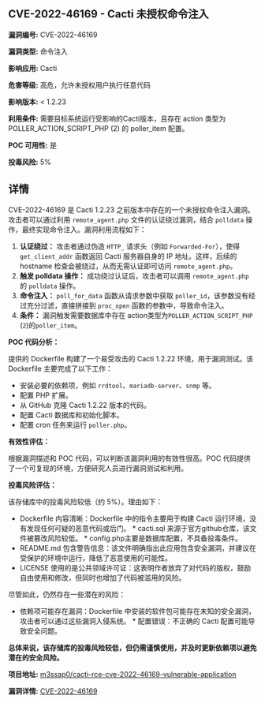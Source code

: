 ## CVE-2022-46169 - Cacti 未授权命令注入

**漏洞编号:** CVE-2022-46169

**漏洞类型:** 命令注入

**影响应用:** Cacti

**危害等级:** 高危，允许未授权用户执行任意代码

**影响版本:** < 1.2.23

**利用条件:** 需要目标系统运行受影响的Cacti版本，且存在 action 类型为 POLLER_ACTION_SCRIPT_PHP (2) 的 poller_item 配置。

**POC 可用性:** 是

**投毒风险:** 5%

## 详情

CVE-2022-46169 是 Cacti 1.2.23 之前版本中存在的一个未授权命令注入漏洞。攻击者可以通过利用 `remote_agent.php` 文件的认证绕过漏洞，结合 `polldata` 操作，最终实现命令注入。漏洞利用流程如下：

1.  **认证绕过：** 攻击者通过伪造 `HTTP_` 请求头（例如 `Forwarded-For`），使得 `get_client_addr` 函数返回 Cacti 服务器自身的 IP 地址。这样，后续的 hostname 检查会被绕过，从而无需认证即可访问 `remote_agent.php`。
2.  **触发 polldata 操作：** 成功绕过认证后，攻击者可以调用 `remote_agent.php` 的 `polldata` 操作。
3.  **命令注入：** `poll_for_data` 函数从请求参数中获取 `poller_id`，该参数没有经过充分过滤，直接拼接到 `proc_open` 函数的参数中，导致命令注入。
4.  **条件：** 漏洞触发需要数据库中存在 action类型为`POLLER_ACTION_SCRIPT_PHP` (`2`)的`poller_item`。

**POC 代码分析：**

提供的 Dockerfile 构建了一个易受攻击的 Cacti 1.2.22 环境，用于漏洞测试。该 Dockerfile 主要完成了以下工作：

*   安装必要的依赖项，例如 `rrdtool`、`mariadb-server`、`snmp` 等。
*   配置 PHP 扩展。
*   从 GitHub 克隆 Cacti 1.2.22 版本的代码。
*   配置 Cacti 数据库和初始化脚本。
*   配置 cron 任务来运行 `poller.php`。

**有效性评估：**

根据漏洞描述和 POC 代码，可以判断该漏洞利用的有效性很高。POC 代码提供了一个可复现的环境，方便研究人员进行漏洞测试和利用。

**投毒风险评估：**

该存储库中的投毒风险较低（约 5%）。理由如下：

*   Dockerfile 内容清晰：Dockerfile 中的指令主要用于构建 Cacti 运行环境，没有发现任何可疑的恶意代码或后门。 *   cacti.sql 来源于官方github仓库，该文件被篡改风险较低。 *   config.php主要是数据库配置，不具备投毒条件。
*   README.md 包含警告信息：该文件明确指出此应用包含安全漏洞，并建议在受保护的环境中运行，降低了恶意使用的可能性。
*   LICENSE 使用的是公共领域许可证：这表明作者放弃了对代码的版权，鼓励自由使用和修改，但同时也增加了代码被滥用的风险。

尽管如此，仍然存在一些潜在的风险：

*   依赖项可能存在漏洞：Dockerfile 中安装的软件包可能存在未知的安全漏洞，攻击者可以通过这些漏洞入侵系统。 *   配置错误：不正确的 Cacti 配置可能导致安全问题。

**总体来说，该存储库的投毒风险较低，但仍需谨慎使用，并及时更新依赖项以避免潜在的安全风险。**

**项目地址:** [m3ssap0/cacti-rce-cve-2022-46169-vulnerable-application](https://github.com/m3ssap0/cacti-rce-cve-2022-46169-vulnerable-application)

**漏洞详情:** [CVE-2022-46169](https://nvd.nist.gov/vuln/detail/CVE-2022-46169)